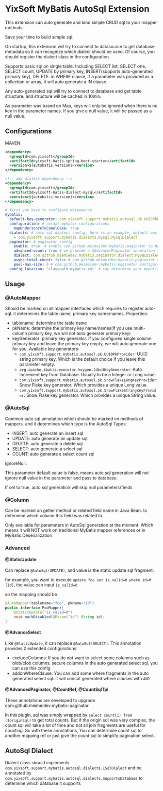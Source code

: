 # YixSoft MyBatis AutoSql Extension

This extension can auto generate and bind simple CRUD sql to your mapper methods.

Save your time to build simple sql.

On startup, this extension will try to connect to datasource to get database metadata so it can recognize which dialect should be used.
Of course, you should register the dialect class in the configuration.

Supports basic sql on single table. Including SELECT list, SELECT one, SELECT count, UPDATE by primary key, INSERT(supports auto-generated primary key), DELETE.
in WHERE clause, if a parameter was provided as a collection or array, it will auto generate a IN clause.

Any auto-generated sql will try to connect to database and get table structure. and structure will be cached in 10min.

As parameter was based on Map, keys will only be ignored when there is no key in the parameter names. If you give a null value,
it will be passed as a null value.

## Configurations
MAVEN
```xml
<dependency>
  <groupId>com.yixsoft</groupId>
  <artifactId>yixsoft-batis-spring-boot-starter</artifactId>
  <version>${autobatis.version}</version>
</dependency>
```
```xml
<!-- add dialect dependency -->
<dependency>
  <groupId>com.yixsoft</groupId>
  <artifactId>yixsoft-batis-dialect-mysql</artifactId>
  <version>${autobatis.version}</version>
</dependency>
```

```yaml
# first you have to configure datasource
mybatis:
  default-key-generator: com.yixsoft.support.mybatis.autosql.pk.UUIDPkProvider #default key generator if not determined in mapper
  configuration: # normal mybatis configurations
    mapUnderscoreToCamelCase: true
  dialects: # auto sql dialect config, here is an example, default was empty
    - com.yixsoft.support.mybatis.dialects.mysql.MySqlDialect
  paginator: # paginator config
    enable: true  # enable com.github.meimeidev:mybatis-paginator to help build pagelist
    advanced-count: true # we provide a @AdvancedPaginator annotation to determine the count select in case the detailed select cost too much time. and it requires com.github.meimeidev:mybatis-paginator 
    dialect: com.github.miemiedev.mybatis.paginator.dialect.MySQLDialect # com.github.meimeidev:mybatis-paginator required configuration
    async-total-count: false # com.github.meimeidev:mybatis-paginator configuration
    pool-max-size: 0 # com.github.meimeidev:mybatis-paginator configuration, if it was <=0 will not be applied
  config-location: 'classpath:mybatis.xml' # can determine your mybatis configuration configuration file
```

## Usage

### @AutoMapper
Should be marked on all mapper interfaces which requires to register auto-sql. it determines the table name, primary key name/names.
Properties:
- tablename: determine the table name
- pkName: determine the primary key name/names(if you use multi-column primary key, we will not auto generate primary key)
- keyGenerator: primary key generator. if you configured single column primary key and leave the primary key empty, we will auto generate one for you.
Available key generators:
  - `com.yixsoft.support.mybatis.autosql.pk.UUIDPkProvider`: UUID string primary key. Which is the default choice if you leave this parameter empty. 
  - `org.apache.ibatis.executor.keygen.Jdbc3KeyGenerator`: Auto Increment key from Database. Usually to be a Integer or Long value.
  - `com.yixsoft.support.mybatis.autosql.pk.SnowFlakeLongKeyProvider`: Snow Flake key generator. Which provides a unique Long value.
  - `com.yixsoft.support.mybatis.autosql.pk.SnowFlakeStringKeyProvider`: Snow Flake key generator. Which provides a unique String value.

### @AutoSql
Common auto sql annotation which should be marked on methods of mappers. and it determines which type is the AutoSql
Types:
- INSERT: auto generate an insert sql
- UPDATE: auto generate an update sql
- DELETE: auto generate a delete sql
- SELECT: auto generate a select sql
- COUNT: auto generate a select count sql

ignoreNull:

This parameter default value is false. means auto sql generation will not ignore null value in the parameter and pass to database.

If set to true, auto sql generation will skip null parameters/fields

### @Column

Can be marked on getter method or related field name in Java Bean. to determine which column this field was related to.

Only available for parameters in AutoSql generation at the moment. Which means it will NOT work on traditional MyBatis mapper references or in MyBatis Deserialization

### Advanced

#### @StaticUpdate
Can replace `@AutoSql(UPDATE)`, and value is the static update sql fragment. 

for example, you want to execute `update foo set is_valid=0 where id=#{id}`, the value can input `is_valid=0`

so the mapping should be 
```java
@AutoMapper(tablename="foo", pkName="id")
public interface FooMapper{
    @StaticUpdate("is_valid=0")
    void markDisabled(@Param("id") String id);
}
```

#### @AdvanceSelect
Like `@StaticUpdate`, it can replace `@AutoSql(SELECT)`. This annotation provides 2 extended configurations:
- excludeColumns: If you do not want to select some columns such as blob/clob columns, secure columns in the auto generated select sql, you can use this config
- addonWhereClause: You can add some where fragments in the auto generated select sql. it will concat generated where clauses with `AND`

#### @AdvancedPaginator, @CountRef, @CountSqlTpl
These annotations are developed to upgrade com.github.meimeidev:mybatis-paginator. 

In this plugin, sql was simply wrapped by `select count(1) from ($originSql)` to get total counts. But if the origin sql
was very complex, the count sql will take a lot of time and not all join fragments are useful for counting. So with these annotations,
You can determine count sql to another mapping ref or just give the count sql to simplify pagination select.

## AutoSql Dialect
Dialect class should implements `com.yixsoft.support.mybatis.autosql.dialects.ISqlDialect`
and be annotated by `com.yixsoft.support.mybatis.autosql.dialects.SupportsDatabase` to determine which database it supports
